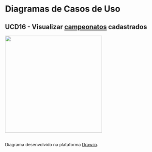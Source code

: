 # Diagramas de Casos de Uso

## UCD16 - Visualizar <a href="../../lexico/#campeonato">campeonatos</a> cadastrados

<div class="toolgrid">
	<div>
        <img height="320px" src="../imagens/visualizar_campeonato.png"> 
    </div>
</div>

</br>
<p align="justify">Diagrama desenvolvido na plataforma <a href = "https://app.diagrams.net/">Draw.io</a>.</p>